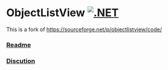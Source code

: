 # ObjectListView [![.NET](https://github.com/Furtif/ObjectListView/actions/workflows/dotnet.yml/badge.svg)](https://github.com/Furtif/ObjectListView/actions)
This is a fork of https://sourceforge.net/p/objectlistview/code/
### [Readme](http://objectlistview.sourceforge.net/cs/index.html)

### [Discution](https://sourceforge.net/p/objectlistview/discussion)
